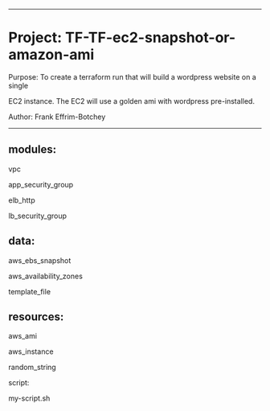 ----------------------------------------------------------------------------
#  Project: TF-TF-ec2-snapshot-or-amazon-ami

Purpose: To create a terraform run that will build a wordpress website on a single

EC2 instance.  The EC2 will use a golden ami with wordpress pre-installed.

Author:  Frank Effrim-Botchey

----------------------------------------------------------------------------


## modules:
vpc

app_security_group

elb_http

lb_security_group

## data:
aws_ebs_snapshot 

aws_availability_zones

template_file


## resources:

aws_ami

aws_instance

random_string

script:

my-script.sh
